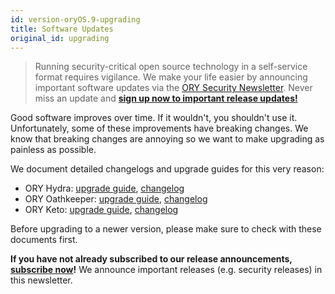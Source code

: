 ```yaml
---
id: version-oryOS.9-upgrading
title: Software Updates
original_id: upgrading
---
```


> Running security-critical open source technology in a self-service format requires vigilance. We make your life easier
> by announcing important software updates via the
> [ORY Security Newsletter](https://ory.us10.list-manage.com/subscribe?u=ffb1a878e4ec6c0ed312a3480&id=f605a41b53). Never miss
> an update and **[sign up now to important release updates!](https://ory.us10.list-manage.com/subscribe?u=ffb1a878e4ec6c0ed312a3480&id=f605a41b53)**

Good software improves over time. If it wouldn't, you shouldn't use it. Unfortunately, some of these improvements
have breaking changes. We know that breaking changes are annoying so we want to make upgrading as painless as possible.

We document detailed changelogs and upgrade guides for this very reason:

- ORY Hydra: [upgrade guide](https://github.com/ory/hydra/blob/master/UPGRADE.md), [changelog](https://github.com/ory/hydra/blob/master/CHANGELOG.md)
- ORY Oathkeeper: [upgrade guide](https://github.com/ory/oathkeeper/blob/master/UPGRADE.md), [changelog](https://github.com/ory/oathkeeper/blob/master/CHANGELOG.md)
- ORY Keto: [upgrade guide](https://github.com/ory/keto/blob/master/UPGRADE.md), [changelog](https://github.com/ory/keto/blob/master/CHANGELOG.md)

Before upgrading to a newer version, please make sure to check with these documents first.

**If you have not already subscribed to our release announcements, [subscribe now](http://eepurl.com/di390P)!** We announce
important releases (e.g. security releases) in this newsletter.
